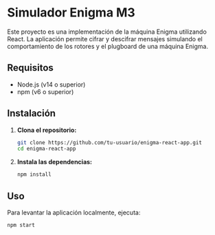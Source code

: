 # Simulador Enigma M3

Este proyecto es una implementación de la máquina Enigma utilizando React. La aplicación permite cifrar y descifrar mensajes simulando el comportamiento de los rotores y el plugboard de una máquina Enigma.

## Requisitos

- Node.js (v14 o superior)
- npm (v6 o superior)

## Instalación

1. **Clona el repositorio:**

    ```bash
    git clone https://github.com/tu-usuario/enigma-react-app.git
    cd enigma-react-app
    ```

2. **Instala las dependencias:**

    ```bash
    npm install
    ```

## Uso

Para levantar la aplicación localmente, ejecuta:

```bash
npm start